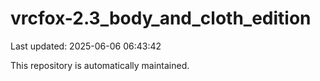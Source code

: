 # vrcfox-2.3_body_and_cloth_edition

Last updated: 2025-06-06 06:43:42

This repository is automatically maintained.
